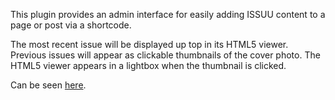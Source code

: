 This plugin provides an admin interface for easily adding ISSUU content to a page or post via a shortcode.

The most recent issue will be displayed up top in its HTML5 viewer. Previous issues will appear as clickable thumbnails of the cover photo. The HTML5 viewer appears in a lightbox when the thumbnail is clicked. 

Can be seen [here](http://okgazette.com/past-issues).
